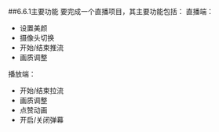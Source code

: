 ##6.6.1主要功能
要完成一个直播项目，其主要功能包括：
直播端：

* 设置美颜
* 摄像头切换
* 开始/结束推流
* 画质调整

播放端：

* 开始/结束拉流
* 画质调整
* 点赞动画
* 开启/关闭弹幕
